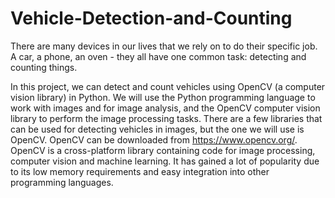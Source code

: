 # Vehicle-Detection-and-Counting
There are many devices in our lives that we rely on to do their specific job. A car, a phone, an oven - they all have one common task: detecting and counting things.

In this project, we can detect and count vehicles using OpenCV (a computer vision library) in Python. We will use the Python programming language to work with images and for image analysis, and the OpenCV computer vision library to perform the image processing tasks. There are a few libraries that can be used for detecting vehicles in images, but the one we will use is OpenCV. OpenCV can be downloaded from https://www.opencv.org/. OpenCV is a cross-platform library containing code for image processing, computer vision and machine learning. It has gained a lot of popularity due to its low memory requirements and easy integration into other programming languages. 
